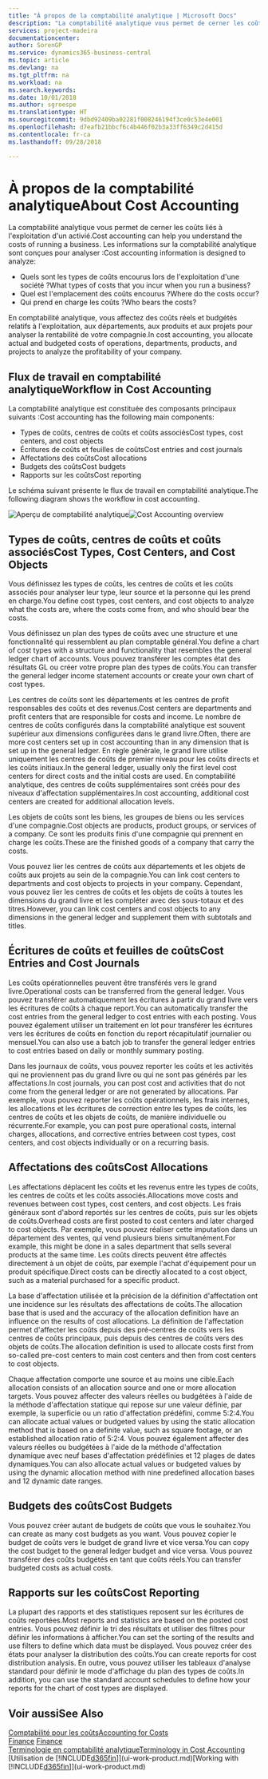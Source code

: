 ```yaml
---
title: "À propos de la comptabilité analytique | Microsoft Docs"
description: "La comptabilité analytique vous permet de cerner les coûts liés à l'exploitation d'un activié."
services: project-madeira
documentationcenter: 
author: SorenGP
ms.service: dynamics365-business-central
ms.topic: article
ms.devlang: na
ms.tgt_pltfrm: na
ms.workload: na
ms.search.keywords: 
ms.date: 10/01/2018
ms.author: sgroespe
ms.translationtype: HT
ms.sourcegitcommit: 9dbd92409ba02281f008246194f3ce0c53e4e001
ms.openlocfilehash: d7eafb21bbcf6c4b446f02b3a33ff6349c2d415d
ms.contentlocale: fr-ca
ms.lasthandoff: 09/28/2018

---
```

# <a name="about-cost-accounting"></a><span data-ttu-id="956c5-103">À propos de la comptabilité analytique</span><span class="sxs-lookup"><span data-stu-id="956c5-103">About Cost Accounting</span></span>
<span data-ttu-id="956c5-104">La comptabilité analytique vous permet de cerner les coûts liés à l'exploitation d'un activié.</span><span class="sxs-lookup"><span data-stu-id="956c5-104">Cost accounting can help you understand the costs of running a business.</span></span> <span data-ttu-id="956c5-105">Les informations sur la comptabilité analytique sont conçues pour analyser :</span><span class="sxs-lookup"><span data-stu-id="956c5-105">Cost accounting information is designed to analyze:</span></span>  

-   <span data-ttu-id="956c5-106">Quels sont les types de coûts encourus lors de l'exploitation d'une société ?</span><span class="sxs-lookup"><span data-stu-id="956c5-106">What types of costs that you incur when you run a business?</span></span>  
-   <span data-ttu-id="956c5-107">Quel est l'emplacement des coûts encourus ?</span><span class="sxs-lookup"><span data-stu-id="956c5-107">Where do the costs occur?</span></span>  
-   <span data-ttu-id="956c5-108">Qui prend en charge les coûts ?</span><span class="sxs-lookup"><span data-stu-id="956c5-108">Who bears the costs?</span></span>  

<span data-ttu-id="956c5-109">En comptabilité analytique, vous affectez des coûts réels et budgétés relatifs à l'exploitation, aux départements, aux produits et aux projets pour analyser la rentabilité de votre compagnie.</span><span class="sxs-lookup"><span data-stu-id="956c5-109">In cost accounting, you allocate actual and budgeted costs of operations, departments, products, and projects to analyze the profitability of your company.</span></span>  

## <a name="workflow-in-cost-accounting"></a><span data-ttu-id="956c5-110">Flux de travail en comptabilité analytique</span><span class="sxs-lookup"><span data-stu-id="956c5-110">Workflow in Cost Accounting</span></span>  
<span data-ttu-id="956c5-111">La comptabilité analytique est constituée des composants principaux suivants :</span><span class="sxs-lookup"><span data-stu-id="956c5-111">Cost accounting has the following main components:</span></span>  

-   <span data-ttu-id="956c5-112">Types de coûts, centres de coûts et coûts associés</span><span class="sxs-lookup"><span data-stu-id="956c5-112">Cost types, cost centers, and cost objects</span></span>  
-   <span data-ttu-id="956c5-113">Écritures de coûts et feuilles de coûts</span><span class="sxs-lookup"><span data-stu-id="956c5-113">Cost entries and cost journals</span></span>  
-   <span data-ttu-id="956c5-114">Affectations des coûts</span><span class="sxs-lookup"><span data-stu-id="956c5-114">Cost allocations</span></span>  
-   <span data-ttu-id="956c5-115">Budgets des coûts</span><span class="sxs-lookup"><span data-stu-id="956c5-115">Cost budgets</span></span>
-   <span data-ttu-id="956c5-116">Rapports sur les coûts</span><span class="sxs-lookup"><span data-stu-id="956c5-116">Cost reporting</span></span>  

<span data-ttu-id="956c5-117">Le schéma suivant présente le flux de travail en comptabilité analytique.</span><span class="sxs-lookup"><span data-stu-id="956c5-117">The following diagram shows the workflow in cost accounting.</span></span>  

<span data-ttu-id="956c5-118">![Aperçu de comptabilité analytique](media/costaccountingoverview.png "CostAccountingOverview")</span><span class="sxs-lookup"><span data-stu-id="956c5-118">![Cost Accounting overview](media/costaccountingoverview.png "CostAccountingOverview")</span></span>  

## <a name="cost-types-cost-centers-and-cost-objects"></a><span data-ttu-id="956c5-119">Types de coûts, centres de coûts et coûts associés</span><span class="sxs-lookup"><span data-stu-id="956c5-119">Cost Types, Cost Centers, and Cost Objects</span></span>  
<span data-ttu-id="956c5-120">Vous définissez les types de coûts, les centres de coûts et les coûts associés pour analyser leur type, leur source et la personne qui les prend en charge.</span><span class="sxs-lookup"><span data-stu-id="956c5-120">You define cost types, cost centers, and cost objects to analyze what the costs are, where the costs come from, and who should bear the costs.</span></span>  

<span data-ttu-id="956c5-121">Vous définissez un plan des types de coûts avec une structure et une fonctionnalité qui ressemblent au plan comptable général.</span><span class="sxs-lookup"><span data-stu-id="956c5-121">You define a chart of cost types with a structure and functionality that resembles the general ledger chart of accounts.</span></span> <span data-ttu-id="956c5-122">Vous pouvez transférer les comptes état des résultats GL ou créer votre propre plan des types de coûts.</span><span class="sxs-lookup"><span data-stu-id="956c5-122">You can transfer the general ledger income statement accounts or create your own chart of cost types.</span></span>  

<span data-ttu-id="956c5-123">Les centres de coûts sont les départements et les centres de profit responsables des coûts et des revenus.</span><span class="sxs-lookup"><span data-stu-id="956c5-123">Cost centers are departments and profit centers that are responsible for costs and income.</span></span> <span data-ttu-id="956c5-124">Le nombre de centres de coûts configurés dans la comptabilité analytique est souvent supérieur aux dimensions configurées dans le grand livre.</span><span class="sxs-lookup"><span data-stu-id="956c5-124">Often, there are more cost centers set up in cost accounting than in any dimension that is set up in the general ledger.</span></span> <span data-ttu-id="956c5-125">En règle générale, le grand livre utilise uniquement les centres de coûts de premier niveau pour les coûts directs et les coûts initiaux.</span><span class="sxs-lookup"><span data-stu-id="956c5-125">In the general ledger, usually only the first level cost centers for direct costs and the initial costs are used.</span></span> <span data-ttu-id="956c5-126">En comptabilité analytique, des centres de coûts supplémentaires sont créés pour des niveaux d'affectation supplémentaires.</span><span class="sxs-lookup"><span data-stu-id="956c5-126">In cost accounting, additional cost centers are created for additional allocation levels.</span></span>  

<span data-ttu-id="956c5-127">Les objets de coûts sont les biens, les groupes de biens ou les services d'une compagnie.</span><span class="sxs-lookup"><span data-stu-id="956c5-127">Cost objects are products, product groups, or services of a company.</span></span> <span data-ttu-id="956c5-128">Ce sont les produits finis d'une compagnie qui prennent en charge les coûts.</span><span class="sxs-lookup"><span data-stu-id="956c5-128">These are the finished goods of a company that carry the costs.</span></span>  

<span data-ttu-id="956c5-129">Vous pouvez lier les centres de coûts aux départements et les objets de coûts aux projets au sein de la compagnie.</span><span class="sxs-lookup"><span data-stu-id="956c5-129">You can link cost centers to departments and cost objects to projects in your company.</span></span> <span data-ttu-id="956c5-130">Cependant, vous pouvez lier les centres de coûts et les objets de coûts à toutes les dimensions du grand livre et les compléter avec des sous-totaux et des titres.</span><span class="sxs-lookup"><span data-stu-id="956c5-130">However, you can link cost centers and cost objects to any dimensions in the general ledger and supplement them with subtotals and titles.</span></span>  

## <a name="cost-entries-and-cost-journals"></a><span data-ttu-id="956c5-131">Écritures de coûts et feuilles de coûts</span><span class="sxs-lookup"><span data-stu-id="956c5-131">Cost Entries and Cost Journals</span></span>  
<span data-ttu-id="956c5-132">Les coûts opérationnelles peuvent être transférés vers le grand livre.</span><span class="sxs-lookup"><span data-stu-id="956c5-132">Operational costs can be transferred from the general ledger.</span></span> <span data-ttu-id="956c5-133">Vous pouvez transférer automatiquement les écritures à partir du grand livre vers les écritures de coûts à chaque report.</span><span class="sxs-lookup"><span data-stu-id="956c5-133">You can automatically transfer the cost entries from the general ledger to cost entries with each posting.</span></span> <span data-ttu-id="956c5-134">Vous pouvez également utiliser un traitement en lot pour transférer les écritures vers les écritures de coûts en fonction du report récapitulatif journalier ou mensuel.</span><span class="sxs-lookup"><span data-stu-id="956c5-134">You can also use a batch job to transfer the general ledger entries to cost entries based on daily or monthly summary posting.</span></span>  

<span data-ttu-id="956c5-135">Dans les journaux de coûts, vous pouvez reporter les coûts et les activités qui ne proviennent pas du grand livre ou qui ne sont pas générés par les affectations.</span><span class="sxs-lookup"><span data-stu-id="956c5-135">In cost journals, you can post cost and activities that do not come from the general ledger or are not generated by allocations.</span></span> <span data-ttu-id="956c5-136">Par exemple, vous pouvez reporter les coûts opérationnels, les frais internes, les allocations et les écritures de correction entre les types de coûts, les centres de coûts et les objets de coûts, de manière individuelle ou récurrente.</span><span class="sxs-lookup"><span data-stu-id="956c5-136">For example, you can post pure operational costs, internal charges, allocations, and corrective entries between cost types, cost centers, and cost objects individually or on a recurring basis.</span></span>  

## <a name="cost-allocations"></a><span data-ttu-id="956c5-137">Affectations des coûts</span><span class="sxs-lookup"><span data-stu-id="956c5-137">Cost Allocations</span></span>  
<span data-ttu-id="956c5-138">Les affectations déplacent les coûts et les revenus entre les types de coûts, les centres de coûts et les coûts associés.</span><span class="sxs-lookup"><span data-stu-id="956c5-138">Allocations move costs and revenues between cost types, cost centers, and cost objects.</span></span> <span data-ttu-id="956c5-139">Les frais généraux sont d'abord reportés sur les centres de coûts, puis sur les objets de coûts.</span><span class="sxs-lookup"><span data-stu-id="956c5-139">Overhead costs are first posted to cost centers and later charged to cost objects.</span></span> <span data-ttu-id="956c5-140">Par exemple, vous pouvez réaliser cette imputation dans un département des ventes, qui vend plusieurs biens simultanément.</span><span class="sxs-lookup"><span data-stu-id="956c5-140">For example, this might be done in a sales department that sells several products at the same time.</span></span> <span data-ttu-id="956c5-141">Les coûts directs peuvent être affectés directement à un objet de coûts, par exemple l'achat d'équipement pour un produit spécifique.</span><span class="sxs-lookup"><span data-stu-id="956c5-141">Direct costs can be directly allocated to a cost object, such as a material purchased for a specific product.</span></span>  

<span data-ttu-id="956c5-142">La base d'affectation utilisée et la précision de la définition d'affectation ont une incidence sur les résultats des affectations de coûts.</span><span class="sxs-lookup"><span data-stu-id="956c5-142">The allocation base that is used and the accuracy of the allocation definition have an influence on the results of cost allocations.</span></span> <span data-ttu-id="956c5-143">La définition de l'affectation permet d'affecter les coûts depuis des pré-centres de coûts vers les centres de coûts principaux, puis depuis des centres de coûts vers des objets de coûts.</span><span class="sxs-lookup"><span data-stu-id="956c5-143">The allocation definition is used to allocate costs first from so-called pre-cost centers to main cost centers and then from cost centers to cost objects.</span></span>  

<span data-ttu-id="956c5-144">Chaque affectation comporte une source et au moins une cible.</span><span class="sxs-lookup"><span data-stu-id="956c5-144">Each allocation consists of an allocation source and one or more allocation targets.</span></span> <span data-ttu-id="956c5-145">Vous pouvez affecter des valeurs réelles ou budgétées à l'aide de la méthode d'affectation statique qui repose sur une valeur définie, par exemple, la superficie ou un ratio d'affectation prédéfini, comme 5:2:4.</span><span class="sxs-lookup"><span data-stu-id="956c5-145">You can allocate actual values or budgeted values by using the static allocation method that is based on a definite value, such as square footage, or an established allocation ratio of 5:2:4.</span></span> <span data-ttu-id="956c5-146">Vous pouvez également affecter des valeurs réelles ou budgétées à l'aide de la méthode d'affectation dynamique avec neuf bases d'affectation prédéfinies et 12 plages de dates dynamiques.</span><span class="sxs-lookup"><span data-stu-id="956c5-146">You can also allocate actual values or budgeted values by using the dynamic allocation method with nine predefined allocation bases and 12 dynamic date ranges.</span></span>  

## <a name="cost-budgets"></a><span data-ttu-id="956c5-147">Budgets des coûts</span><span class="sxs-lookup"><span data-stu-id="956c5-147">Cost Budgets</span></span>  
<span data-ttu-id="956c5-148">Vous pouvez créer autant de budgets de coûts que vous le souhaitez.</span><span class="sxs-lookup"><span data-stu-id="956c5-148">You can create as many cost budgets as you want.</span></span> <span data-ttu-id="956c5-149">Vous pouvez copier le budget de coûts vers le budget de grand livre et vice versa.</span><span class="sxs-lookup"><span data-stu-id="956c5-149">You can copy the cost budget to the general ledger budget and vice versa.</span></span> <span data-ttu-id="956c5-150">Vous pouvez transférer des coûts budgétés en tant que coûts réels.</span><span class="sxs-lookup"><span data-stu-id="956c5-150">You can transfer budgeted costs as actual costs.</span></span>  

## <a name="cost-reporting"></a><span data-ttu-id="956c5-151">Rapports sur les coûts</span><span class="sxs-lookup"><span data-stu-id="956c5-151">Cost Reporting</span></span>  
<span data-ttu-id="956c5-152">La plupart des rapports et des statistiques reposent sur les écritures de coûts reportées.</span><span class="sxs-lookup"><span data-stu-id="956c5-152">Most reports and statistics are based on the posted cost entries.</span></span> <span data-ttu-id="956c5-153">Vous pouvez définir le tri des résultats et utiliser des filtres pour définir les informations à afficher.</span><span class="sxs-lookup"><span data-stu-id="956c5-153">You can set the sorting of the results and use filters to define which data must be displayed.</span></span> <span data-ttu-id="956c5-154">Vous pouvez créer des états pour analyser la distribution des coûts.</span><span class="sxs-lookup"><span data-stu-id="956c5-154">You can create reports for cost distribution analysis.</span></span> <span data-ttu-id="956c5-155">En outre, vous pouvez utiliser les tableaux d'analyse standard pour définir le mode d'affichage du plan des types de coûts.</span><span class="sxs-lookup"><span data-stu-id="956c5-155">In addition, you can use the standard account schedules to define how your reports for the chart of cost types are displayed.</span></span>  

## <a name="see-also"></a><span data-ttu-id="956c5-156">Voir aussi</span><span class="sxs-lookup"><span data-stu-id="956c5-156">See Also</span></span>  
 [<span data-ttu-id="956c5-157">Comptabilité pour les coûts</span><span class="sxs-lookup"><span data-stu-id="956c5-157">Accounting for Costs</span></span>](finance-manage-cost-accounting.md)  
 <span data-ttu-id="956c5-158">[Finance](finance.md) </span><span class="sxs-lookup"><span data-stu-id="956c5-158">[Finance](finance.md) </span></span>  
 [<span data-ttu-id="956c5-159">Terminologie en comptabilité analytique</span><span class="sxs-lookup"><span data-stu-id="956c5-159">Terminology in Cost Accounting</span></span>](finance-terminology-in-cost-accounting.md)  
 <span data-ttu-id="956c5-160">[Utilisation de [!INCLUDE[d365fin](includes/d365fin_md.md)]](ui-work-product.md)</span><span class="sxs-lookup"><span data-stu-id="956c5-160">[Working with [!INCLUDE[d365fin](includes/d365fin_md.md)]](ui-work-product.md)</span></span>

